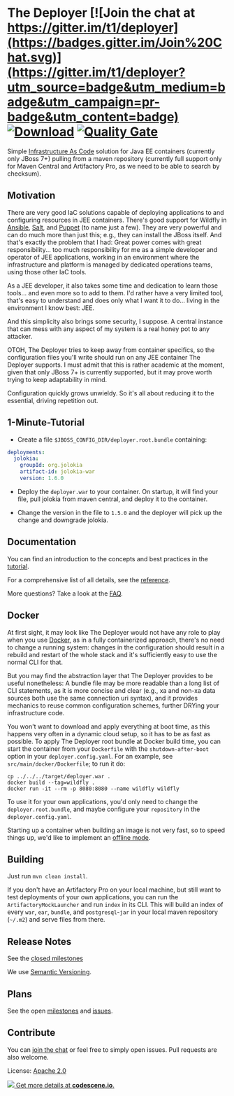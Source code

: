 # The Deployer [![Join the chat at https://gitter.im/t1/deployer](https://badges.gitter.im/Join%20Chat.svg)](https://gitter.im/t1/deployer?utm_source=badge&utm_medium=badge&utm_campaign=pr-badge&utm_content=badge) [![Download](https://api.bintray.com/packages/t1/javaee-helpers/deployer/images/download.svg)](https://bintray.com/t1/javaee-helpers/deployer/_latestVersion) [![Quality Gate](https://sonarqube.com/api/badges/gate?key=com.github.t1%3Adeployer)](https://sonarqube.com/dashboard/index/com.github.t1%3Adeployer)

Simple [Infrastructure As Code](http://martinfowler.com/bliki/InfrastructureAsCode.html) solution
for Java EE containers (currently only JBoss 7+) pulling from a maven repository
(currently full support only for Maven Central and Artifactory Pro, as we need to be able to search by checksum).


## Motivation

There are very good IaC solutions capable of deploying applications to and configuring resources in JEE containers.
There's good support for Wildfly in [Ansible](http://docs.ansible.com/ansible/jboss_module.html),
[Salt](https://docs.saltstack.com/en/latest/ref/states/all/salt.states.jboss7.html), and
[Puppet](https://forge.puppet.com/biemond/wildfly) (to name just a few).
They are very powerful and can do much more than just this; e.g., they can install the JBoss itself.
And that's exactly the problem that I had: Great power comes with great responsibility...
too much responsibility for me as a simple developer and operator of JEE applications,
working in an environment where the infrastructure and platform is managed by dedicated operations teams,
using those other IaC tools.

As a JEE developer, it also takes some time and dedication to learn those tools... and even more so to add to them.
I'd rather have a very limited tool, that's easy to understand and does only what I want it to do...
living in the environment I know best: JEE.

And this simplicity also brings some security, I suppose.
A central instance that can mess with any aspect of my system is a real honey pot to any attacker.

OTOH, The Deployer tries to keep away from container specifics, so the configuration files you'll write should run
on any JEE container The Deployer supports. I must admit that this is rather academic at the moment,
given that only JBoss 7+ is currently supported, but it may prove worth trying to keep adaptability in mind.

Configuration quickly grows unwieldy. So it's all about reducing it to the essential, driving repetition out.


## 1-Minute-Tutorial

- Create a file `$JBOSS_CONFIG_DIR/deployer.root.bundle` containing:

```yaml
deployments:
  jolokia:
    groupId: org.jolokia
    artifact-id: jolokia-war
    version: 1.6.0
```

- Deploy the `deployer.war` to your container.
On startup, it will find your file, pull jolokia from maven central, and deploy it to the container.

- Change the version in the file to `1.5.0` and the deployer will pick up the change and downgrade jolokia.

## Documentation

You can find an introduction to the concepts and best practices in the [tutorial](docs/tutorial.md).

For a comprehensive list of all details, see the [reference](docs/reference.md).

More questions? Take a look at the [FAQ](docs/faq.md).

## Docker

At first sight, it may look like The Deployer would not have any role to play when you use [Docker](https://www.docker.com),
as in a fully containerized approach, there's no need to change a running system:
changes in the configuration should result in a rebuild and restart of the whole stack
and it's sufficiently easy to use the normal CLI for that.

But you may find the abstraction layer that The Deployer provides to be useful nonetheless:
A bundle file may be more readable than a long list of CLI statements,
as it is more concise and clear (e.g., xa and non-xa data sources both use the same connection uri syntax),
and it provides mechanics to reuse common configuration schemes, further DRYing your infrastructure code.

You won't want to download and apply everything at boot time,
as this happens very often in a dynamic cloud setup, so it has to be as fast as possible.
To apply The Deployer root bundle at Docker build time, you can start the container from your `Dockerfile`
with the `shutdown-after-boot` option in your `deployer.config.yaml`.
For an example, see `src/main/docker/Dockerfile`; to run it do:

    cp ../../../target/deployer.war .
    docker build --tag=wildfly .
    docker run -it --rm -p 8080:8080 --name wildfly wildfly

To use it for your own applications, you'd only need to change the `deployer.root.bundle`,
and maybe configure your `repository` in the `deployer.config.yaml`.

Starting up a container when building an image is not very fast, so to speed things up,
we'd like to implement an [offline mode](https://github.com/t1/deployer/issues/59).


## Building

Just run `mvn clean install`.

If you don't have an Artifactory Pro on your local machine, but still want to test deployments of your own applications,
you can run the `ArtifactoryMockLauncher` and run `index` in its CLI.
This will build an index of every `war`, `ear`, `bundle`, and `postgresql`-`jar` in your
local maven repository (`~/.m2`) and serve files from there.


## Release Notes

See the [closed milestones](https://github.com/t1/deployer/milestones?state=closed)

We use [Semantic Versioning](http://semver.org).


## Plans

See the open [milestones](https://github.com/t1/deployer/milestones) and [issues](https://github.com/t1/deployer/issues).


## Contribute

You can [join the chat](https://gitter.im/t1/deployer) or feel free to simply open issues.
Pull requests are also welcome.

License: [Apache 2.0](https://www.apache.org/licenses/LICENSE-2.0)


[![](https://codescene.io/projects/1158/status.svg) Get more details at **codescene.io**.](https://codescene.io/projects/1158/jobs/latest-successful/results)

